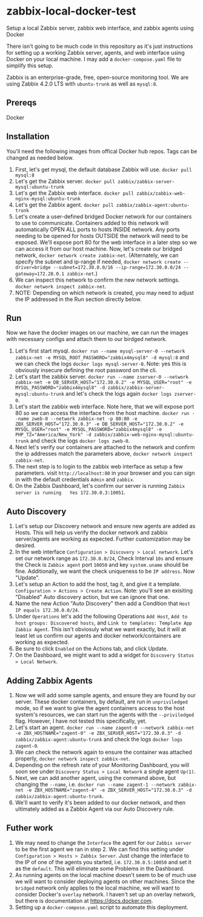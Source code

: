 # zabbix-local-docker-test

Setup a local Zabbix server, zabbix web interface, and zabbix agents using Docker

There isn't going to be much code in this repository as it's just instructions for setting up a working Zabbix server, agents, and web interface using Docker on your local machine. I may add a `docker-compose.yaml` file to simplify this setup.

Zabbix is an enterprise-grade, free, open-source monitoring tool. We are using Zabbix 4.2.0 LTS with `ubuntu-trunk` as well as `mysql:8`.

## Prereqs
Docker

## Installation
You'll need the following images from offical Docker hub repos. Tags can be changed as needed below.

1. First, let's get mysql, the default database Zabbix will use. `docker pull mysql:8`
2. Let's get the Zabbix server. `docker pull zabbix/zabbix-server-mysql:ubuntu-trunk`
3. Let's get the Zabbix web interface. `docker pull zabbix/zabbix-web-nginx-mysql:ubuntu-trunk`
4. Let's get the Zabbix agent. `docker pull zabbix/zabbix-agent:ubuntu-trunk`
5. Let's create a user-defined bridged Docker network for our containers to use to communicate. Containers added to this network will automatically OPEN ALL ports to hosts INSIDE network. Any ports needing to be opened for hosts OUTSIDE the network will need to be exposed. We'll expose port 80 for the web interface in a later step so we can access it from our host machine. Now, let's create our bridged network, `docker network create zabbix-net`. (Alternately, we can specify the subnet and ip-range if needed, `docker network create --driver=bridge --subnet=172.30.0.0/16 --ip-range=172.30.0.0/24 --gateway=172.28.0.1 zabbix-net`.)
6. We can inspect this network to confirm the new network settings. `docker network inspect zabbix-net`. 
7. NOTE: Depending on which network is created, you may need to adjust the IP addressed in the Run section directly below.

## Run
Now we have the docker images on our machine, we can run the images with necessary configs and attach them to our birdged network.

1. Let's first start mysql. `docker run --name mysql-server-0 --network zabbix-net -e MYSQL_ROOT_PASSWORD="zabbix4mysql8" -d mysql:8` and we can check the logs `docker logs mysql-server-0`. Note: yes this is obviously insecure defining the root password on the cli.
2. Let's start the zabbix server. `docker run --name zserver-0 --network zabbix-net -e DB_SERVER_HOST="172.30.0.2" -e MYSQL_USER="root" -e MYSQL_PASSWORD="zabbix4mysql8" -d zabbix/zabbix-server-mysql:ubuntu-trunk` and let's check the logs again `docker logs zserver-0`.
3. Let's start the zabbix web interface. Note here, that we will expose port 80 so we can access the interface from the host machine. `docker run --name zweb-0 --network zabbix-net -p 80:80 -e ZBX_SERVER_HOST="172.30.0.3" -e DB_SERVER_HOST="172.30.0.2" -e MYSQL_USER="root" -e MYSQL_PASSWORD="zabbix4mysql8" -e PHP_TZ="America/New_York" -d zabbix/zabbix-web-nginx-mysql:ubuntu-trunk` and check the logs `docker logs zweb-0`.
4. Next let's verify our containers are attached to the network and confirm the ip addresses match the parameters above, `docker network inspect zabbix-net`.
5. The next step is to login to the zabbix web interface as setup a few parameters. visit `http://localhost:80` in your browser and you can sign in with the default credentials `Admin` and `zabbix`.
6. On the Zabbix Dashboard, let's confirm our server is running `Zabbix server is running	Yes	172.30.0.3:10051`.

## Auto Discovery
1. Let's setup our Discovery network and ensure new agents are added as Hosts. This will help us verify the docker network and zabbix server/agents are working as expected. Further customization may be desired.
2. In the web interface `Configuration > Discovery > Local network`. Let's set our network range as `172.30.0.0/24`, Check Interval `10s` and ensure the Check is `Zabbix agent` port `10050` and key `system.uname` should be fine. Additionally, we want the check uniqueness to be `IP address`. Now "Update".
3. Let's setup an Action to add the host, tag it, and give it a template. `Configuration > Actions > Create Action`. Note: you'll see an exisiting "Disabled" Auto discovery action, but we can ignore that one.
4. Name the new Action "Auto Discovery" then add a Condition that `Host IP equals 172.30.0.0/24`. 
5. Under `Operations` let's add the following Operations `Add Host`, `Add to host groups: Discovered hosts`, and `Link to templates: Template App Zabbix Agent`. This isn't obviosuly what we want exactly, but it will at least let us confirm our agents and docker network/containers are working as expected.
6. Be sure to click `Enabled` on the Actions tab, and click Update.
7. On the Dashboard, we might want to add a widget for `Discovery Status > Local Network`.

## Adding Zabbix Agents
1. Now we will add some sample agents, and ensure they are found by our server. These docker containers, by default, are run in `unpriviledged` mode, so if we want to give the agent containers access to the host system's resources, we can start run the agents with the `--priviledged` flag. However, I have not tested this specifically, yet.
2. Let's start an agent. `docker run --name zagent-0 --network zabbix-net -e ZBX_HOSTNAME="zagent-0" -e ZBX_SERVER_HOST="172.30.0.3" -d zabbix/zabbix-agent:ubuntu-trunk` and check the logs `docker logs zagent-0`.
3. We can check the network again to ensure the container was attached properly, `docker network inspect zabbix-net`.
4. Depending on the refresh rate of your Monitoring Dashboard, you will soon see under `Discovery Status > Local Network` a single agent `Up(1)`.
5. Next, we can add another agent, using the command above, but changing the `--name`, i.e. `docker run --name zagent-1 --network zabbix-net -e ZBX_HOSTNAME="zagent-4" -e ZBX_SERVER_HOST="172.30.0.3" -d zabbix/zabbix-agent:ubuntu-trunk`.
6. We'll want to verify it's been added to our docker network, and then ultimately added as a Zabbix Agent via our Auto Discovery rule.

## Futher work
1. We may need to change the `Interface` the agent for our `Zabbix server` to be the first agent we ran in step 2. We can find this setting under `Configuration > Hosts > Zabbix Server`. Just change the interface to the IP of one of the agents you started, i.e. `172.30.0.5:10050` and set it as the `default`. This will eliminate some Problems in the Dashboard.
2. As running agents on the local machine doesn't seem to be of much use we will want to consider deploying agents on other machines. Since the `bridged` network only applies to the local machine, we will want to consider Docker's `overlay` network. I haven't set up an overlay network, but there is documentation at https://docs.docker.com.
3. Setting up a `docker-compose.yaml` script to automate this deployment.



